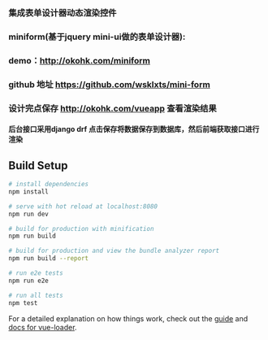 


### 集成表单设计器动态渲染控件  <br /> 
### miniform(基于jquery mini-ui做的表单设计器):
### demo：http://okohk.com/miniform <br /> 
### github 地址 https://github.com/wsklxts/mini-form  <br /> 
### 设计完点保存 http://okohk.com/vueapp 查看渲染结果 <br /> 
#### 后台接口采用django drf 点击保存将数据保存到数据库，然后前端获取接口进行渲染



## Build Setup

``` bash
# install dependencies
npm install

# serve with hot reload at localhost:8080
npm run dev

# build for production with minification
npm run build

# build for production and view the bundle analyzer report
npm run build --report

# run e2e tests
npm run e2e

# run all tests
npm test
```

For a detailed explanation on how things work, check out the [guide](http://vuejs-templates.github.io/webpack/) and [docs for vue-loader](http://vuejs.github.io/vue-loader).
